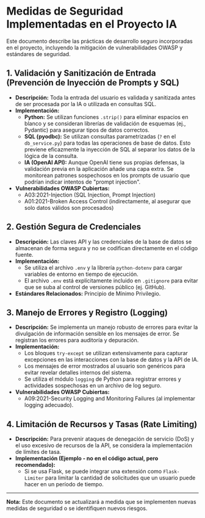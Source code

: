 # Medidas de Seguridad Implementadas en el Proyecto IA

Este documento describe las prácticas de desarrollo seguro incorporadas en el proyecto, incluyendo la mitigación de vulnerabilidades OWASP y estándares de seguridad.

## 1. Validación y Sanitización de Entrada (Prevención de Inyección de Prompts y SQL)

* **Descripción:** Toda la entrada del usuario es validada y sanitizada antes de ser procesada por la IA o utilizada en consultas SQL.
* **Implementación:**
    * **Python:** Se utilizan funciones `.strip()` para eliminar espacios en blanco y se consideran librerías de validación de esquemas (ej., Pydantic) para asegurar tipos de datos correctos.
    * **SQL (pyodbc):** Se utilizan consultas parametrizadas (`?` en el `db_service.py`) para todas las operaciones de base de datos. Esto previene eficazmente la inyección de SQL al separar los datos de la lógica de la consulta.
    * **IA (OpenAI API):** Aunque OpenAI tiene sus propias defensas, la validación previa en la aplicación añade una capa extra. Se monitorean patrones sospechosos en los prompts de usuario que podrían indicar intentos de "prompt injection".
* **Vulnerabilidades OWASP Cubiertas:**
    * A03:2021-Injection (SQL Injection, Prompt Injection)
    * A01:2021-Broken Access Control (indirectamente, al asegurar que solo datos válidos son procesados)

## 2. Gestión Segura de Credenciales

* **Descripción:** Las claves API y las credenciales de la base de datos se almacenan de forma segura y no se codifican directamente en el código fuente.
* **Implementación:**
    * Se utiliza el archivo `.env` y la librería `python-dotenv` para cargar variables de entorno en tiempo de ejecución.
    * El archivo `.env` está explícitamente incluido en `.gitignore` para evitar que se suba al control de versiones público (ej. GitHub).
* **Estándares Relacionados:** Principio de Mínimo Privilegio.

## 3. Manejo de Errores y Registro (Logging)

* **Descripción:** Se implementa un manejo robusto de errores para evitar la divulgación de información sensible en los mensajes de error. Se registran los errores para auditoría y depuración.
* **Implementación:**
    * Los bloques `try-except` se utilizan extensivamente para capturar excepciones en las interacciones con la base de datos y la API de IA.
    * Los mensajes de error mostrados al usuario son genéricos para evitar revelar detalles internos del sistema.
    * Se utiliza el módulo `logging` de Python para registrar errores y actividades sospechosas en un archivo de log seguro.
* **Vulnerabilidades OWASP Cubiertas:**
    * A09:2021-Security Logging and Monitoring Failures (al implementar logging adecuado).

## 4. Limitación de Recursos y Tasas (Rate Limiting)

* **Descripción:** Para prevenir ataques de denegación de servicio (DoS) y el uso excesivo de recursos de la API, se considera la implementación de límites de tasa.
* **Implementación (Ejemplo - no en el código actual, pero recomendado):**
    * Si se usa Flask, se puede integrar una extensión como `Flask-Limiter` para limitar la cantidad de solicitudes que un usuario puede hacer en un período de tiempo.

---
**Nota:** Este documento se actualizará a medida que se implementen nuevas medidas de seguridad o se identifiquen nuevos riesgos.
